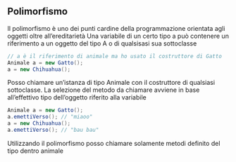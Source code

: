 ## Polimorfismo
Il polimorfismo è uno dei punti cardine della programmazione orientata agli oggetti oltre all’ereditarietà
Una variabile di un certo tipo a può contenere un riferimento a un oggetto del tipo A o di qualsisasi sua sottoclasse

```java
// a è il riferimento di animale ma ho usato il costruttore di Gatto
Animale a = new Gatto();
a = new Chihuahua();
```

Posso chiamare un’istanza di tipo Animale con il costruttore di qualsiasi sottoclasse.
La selezione del metodo da chiamare avviene in base all’effettivo tipo dell’oggetto riferito alla variabile 
```java
Animale a = new Gatto();
a.emettiVerso(); // "miaoo"
a = new Chihuahua();
a.emettiVerso(); // "bau bau"
```

Utilizzando il polimorfismo posso chiamare solamente metodi definito del tipo dentro animale
